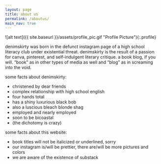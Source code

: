 ```yaml
---
layout: page
title: about us
permalink: /aboutus/
main_nav: true
---
```

![alt text]({{ site.baseurl }}/assets/profile_pic.gif "Profile Picture"){:.profile}

denimskirty was born in the defunct instagram page of a high school literacy club under existential threat. denimskirty is the result of a passion for canva, pinterest, and self-indulgent literary critique. a book blog, if you will. “book” as in other types of media as well and “blog” as in screaming into the void.

some facts about denimskirty:
  - christened by dear friends 
  - complex relationship with high school english
  - four hands total
  - has a shiny luxurious black bob
  - also a luscious bleach blonde shag
  - employed and nearly employed
  - soon to be bicoastal
  - (the dichotomy is crazy)

some facts about this website:
  - book titles will not be italicized or underlined, sorry
  - our instagram is/will be prettier, there are/will be more pictures and colors
  - we are aware of the existence of substack

